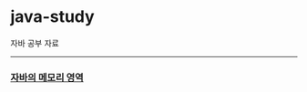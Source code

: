 # java-study
자바 공부 자료

---

### [자바의 메모리 영역](https://inpa.tistory.com/entry/JAVA-☕-그림으로-보는-자바-코드의-메모리-영역스택-힙)